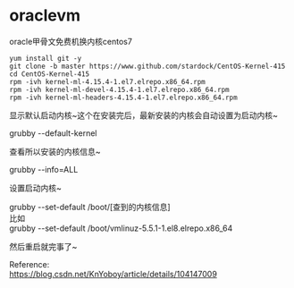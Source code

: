 # oraclevm
oracle甲骨文免费机换内核centos7

```  
yum install git -y
git clone -b master https://www.github.com/stardock/CentOS-Kernel-415
cd CentOS-Kernel-415
rpm -ivh kernel-ml-4.15.4-1.el7.elrepo.x86_64.rpm
rpm -ivh kernel-ml-devel-4.15.4-1.el7.elrepo.x86_64.rpm
rpm -ivh kernel-ml-headers-4.15.4-1.el7.elrepo.x86_64.rpm
```  

显示默认启动内核~这个在安装完后，最新安装的内核会自动设置为启动内核~  

grubby --default-kernel  

查看所以安装的内核信息~  

grubby --info=ALL  

设置启动内核~  

grubby --set-default /boot/[查到的内核信息]  
比如  
grubby --set-default /boot/vmlinuz-5.5.1-1.el8.elrepo.x86_64  

然后重启就完事了~  

Reference:  
https://blog.csdn.net/KnYoboy/article/details/104147009  
